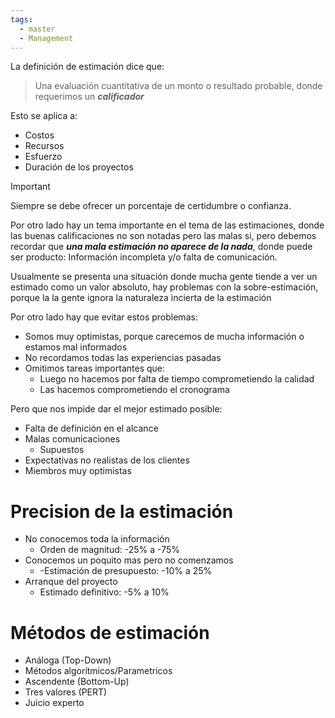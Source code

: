 ```yaml
---
tags:
  - master
  - Management
---
```

La definición de estimación dice que:

> Una evaluación cuantitativa de un monto o resultado probable, donde requerimos un ***calificador***

Esto se aplica a:
- Costos
- Recursos
- Esfuerzo
- Duración de los proyectos

> [!IMPORTANT]
> Siempre se debe ofrecer un porcentaje de certidumbre o confianza.

Por otro lado hay un tema importante en el tema de las estimaciones, donde las buenas calificaciones no son notadas pero las malas si, pero debemos recordar que ***una mala estimación no aparece de la nada***, donde puede ser producto: Información incompleta y/o falta de comunicación.

Usualmente se presenta una situación donde mucha gente tiende a ver un estimado como un valor absoluto, hay problemas con la sobre-estimación, porque la la gente ignora la naturaleza incierta de la estimación

Por otro lado hay que evitar estos problemas:

- Somos muy optimistas, porque carecemos de mucha información o estamos mal informados
- No recordamos todas las experiencias pasadas
- Omitimos tareas importantes que:
	- Luego no hacemos por falta de tiempo comprometiendo la calidad
	- Las hacemos comprometiendo el cronograma

Pero que nos impide dar el mejor estimado posible:

- Falta de definición en el alcance
- Malas comunicaciones
	- Supuestos
- Expectativas no realistas de los clientes
- Miembros muy optimistas

# Precision de la estimación
- No conocemos toda la información
	- Orden de magnitud: -25% a -75%
- Conocemos un poquito mas pero no comenzamos
	- -Estimación de presupuesto: -10% a 25%
- Arranque del proyecto
	- Estimado definitivo: -5% a 10%

# Métodos de estimación
- Análoga (Top-Down)
- Métodos algorítmicos/Parametricos
- Ascendente (Bottom-Up)
- Tres valores (PERT)
- Juicio experto
